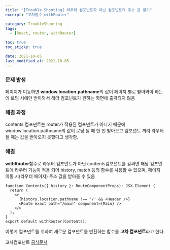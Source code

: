 ```yaml
---
title: "[Trouble Shooting] 라우터 컴포넌트가 아닌 컴포넌트의 주소 값 받기"
excerpt: "고차함수 withRouter"

category: TroubleShooting
tags:
  - [React, router, withRouter]

toc: true
toc_sticky: true

date: 2021-10-05
last_modified_at: 2021-10-05
---
```




### 문제 발생

페이지가 이동하면 **window.location.pathname**의 값이 페이지 별로 받아와야 하는데 로딩 시에만 받아와서 헤더 컴포넌트가 원하는 화면에 출력되지 않음



### 해결 과정

contents 컴포넌트는 router가 적용된 컴포넌트가 아니기 때문에 window.location.pathname의 값이 로딩 될 때 한 번 받아오고 컴포넌트 끼리 라우터 될 때는 값을 받아오지 못했다고 생각함.



### 해결

**withRouter**함수로 라우터 컴포넌트가 아닌 contents컴포넌트를 감싸면 해당 컴포넌트에 라우터 기능이 적용 되어 history, match 등의 함수를 사용할 수 있으며, 페이지 이동 시(라우터 페이지) 주소 값을 받아올 수 있음

```react
function Contents({ history }: RouteComponentProps): JSX.Element {
  return (
    <>
      {history.location.pathname !== '/' && <Header />}
      <Route exact path="/main" component={Main} />
    </>
  );
}
export default withRouter(Contents);
```

이렇게 컴포넌트를 취하여 새로운 컴포넌트를 반환하는 함수를 **고차 컴포넌트**라고 한다.

 

고차컴포넌트 [공식문서](https://reactjs-kr.firebaseapp.com/docs/higher-order-components.html)